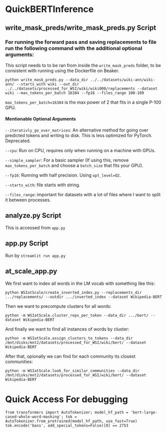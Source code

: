 # QuickBERTInference

## write_mask_preds/write_mask_preds.py Script

### For running the forward pass and saving replacements to file run the following command with the additional optional arguments:
This script needs to to be ran from inside the `write_mask_preds` folder, to be consistent with running using the Dockerfile on Beaker.

```
python write_mask_preds.py --data_dir ../../datasets/wiki-ann/wiki-ann/ --starts_with wiki --out_dir ../../datasets/processed_for_WSI/wiki/wiki000/replacements --dataset wiki --max_tokens_per_batch 16384 --fp16 --files_range 100-109
```

`max_tokens_per_batch=16384` is the max power of 2 that fits in a single P-100 GPU.

#### Mentionable Optional Arguments

`--iterativly_go_over_matrices`: An alternative method for going over predicted tokens and writing to disk. This is less optimized for PyTorch. Deprecated.

`--cpu`: Run on CPU, requires only when running on a machine with GPUs.

`--simple_sampler`: For a basic sampler (If using this, remove `max_tokens_per_batch` and choose a `batch_size` that fits your GPU).

`--fp16`: Running with half precision. Using `opt_level=O2`.

`--starts_with`: file starts with string.

`--files_range`: important for datasets with a lot of files where I want to split it between processes.

## analyze.py Script

This is accessed from `app.py`

## app.py Script

Run by `streamlit run app.py`

## at_scale_app.py

We first want to index all words in the LM vocab with something like this:

```
python WSIatScale/create_inverted_index.py --replacements_dir .../replacements/ --outdir .../inverted_index --dataset Wikipedia-BERT
```

Then we want to precompute clusters for all words:
```
python -m WSIatScale.cluster_reps_per_token --data_dir .../bert/ --dataset Wikipedia-BERT
```

And finally we want to find all instances of words by cluster:
```
python -m WSIatScale.assign_clusters_to_tokens --data_dir /mnt/disks/mnt2/datasets/processed_for_WSI/wiki/bert/ --dataset Wikipedia-BERT
```

After that, opionally we can find for each community its closest communities:
```
python -m WSIatScale.look_for_similar_communities --data_dir /mnt/disks/mnt2/datasets/processed_for_WSI/wiki/bert/ --dataset Wikipedia-BERT
```


# Quick Access For debugging
```
from transformers import AutoTokenizer; model_hf_path = 'bert-large-cased-whole-word-masking'; tok = AutoTokenizer.from_pretrained(model_hf_path, use_fast=True)
tok.encode('bass', add_special_tokens=False)[0] == 2753
```